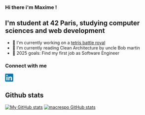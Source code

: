 ### Hi there i'm Maxime !

## I'm student at 42 Paris, studying computer sciences and web development

- 🔭 I'm currently working on a [tetris battle royal](http://www.redtetris.duckdns.org:5173)
- 🌱 I'm currently reading Clean Architecture by uncle Bob martin
- 🥅 2025 goals: Find my first job as Software Engineer

### Connect with me

[<img
    src="./images/linkedin_logo.png"
    alt="linkedin_logo"
    title="Maxime Crespo linkedin"
    style="display: inline-block; margin: 0 auto; width: 26px"
/>](https://www.linkedin.com/in/maxime-crespo-a0b1a9171/)

## Github stats

[![My GitHub stats](https://github-readme-stats.vercel.app/api?username=macrespo42)](https://github.com/macrespo42)
[![macrespo GitHub stats](https://github-readme-stats.vercel.app/api?username=macrespo42)](https://github.com/anuraghazra/github-readme-stats)

